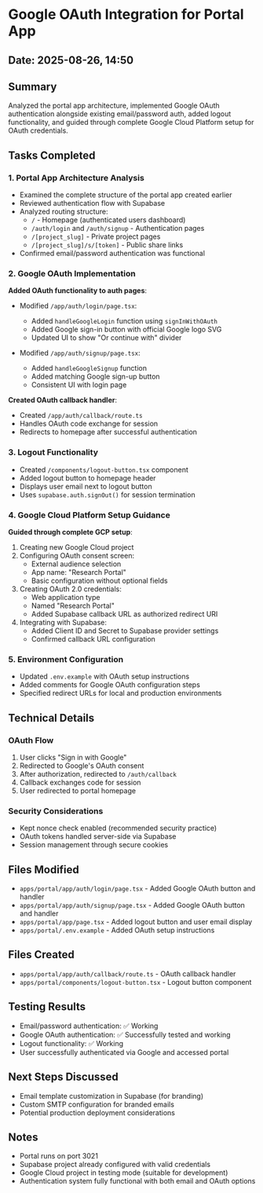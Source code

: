# Google OAuth Integration for Portal App

## Date: 2025-08-26, 14:50

## Summary
Analyzed the portal app architecture, implemented Google OAuth authentication alongside existing email/password auth, added logout functionality, and guided through complete Google Cloud Platform setup for OAuth credentials.

## Tasks Completed

### 1. Portal App Architecture Analysis
- Examined the complete structure of the portal app created earlier
- Reviewed authentication flow with Supabase
- Analyzed routing structure:
  - `/` - Homepage (authenticated users dashboard)
  - `/auth/login` and `/auth/signup` - Authentication pages
  - `/[project_slug]` - Private project pages
  - `/[project_slug]/s/[token]` - Public share links
- Confirmed email/password authentication was functional

### 2. Google OAuth Implementation

**Added OAuth functionality to auth pages**:
- Modified `/app/auth/login/page.tsx`:
  - Added `handleGoogleLogin` function using `signInWithOAuth`
  - Added Google sign-in button with official Google logo SVG
  - Updated UI to show "Or continue with" divider

- Modified `/app/auth/signup/page.tsx`:
  - Added `handleGoogleSignup` function
  - Added matching Google sign-up button
  - Consistent UI with login page

**Created OAuth callback handler**:
- Created `/app/auth/callback/route.ts`
- Handles OAuth code exchange for session
- Redirects to homepage after successful authentication

### 3. Logout Functionality
- Created `/components/logout-button.tsx` component
- Added logout button to homepage header
- Displays user email next to logout button
- Uses `supabase.auth.signOut()` for session termination

### 4. Google Cloud Platform Setup Guidance

**Guided through complete GCP setup**:
1. Creating new Google Cloud project
2. Configuring OAuth consent screen:
   - External audience selection
   - App name: "Research Portal"
   - Basic configuration without optional fields
3. Creating OAuth 2.0 credentials:
   - Web application type
   - Named "Research Portal"
   - Added Supabase callback URL as authorized redirect URI
4. Integrating with Supabase:
   - Added Client ID and Secret to Supabase provider settings
   - Confirmed callback URL configuration

### 5. Environment Configuration
- Updated `.env.example` with OAuth setup instructions
- Added comments for Google OAuth configuration steps
- Specified redirect URLs for local and production environments

## Technical Details

### OAuth Flow
1. User clicks "Sign in with Google"
2. Redirected to Google's OAuth consent
3. After authorization, redirected to `/auth/callback`
4. Callback exchanges code for session
5. User redirected to portal homepage

### Security Considerations
- Kept nonce check enabled (recommended security practice)
- OAuth tokens handled server-side via Supabase
- Session management through secure cookies

## Files Modified
- `apps/portal/app/auth/login/page.tsx` - Added Google OAuth button and handler
- `apps/portal/app/auth/signup/page.tsx` - Added Google OAuth button and handler  
- `apps/portal/app/page.tsx` - Added logout button and user email display
- `apps/portal/.env.example` - Added OAuth setup instructions

## Files Created
- `apps/portal/app/auth/callback/route.ts` - OAuth callback handler
- `apps/portal/components/logout-button.tsx` - Logout button component

## Testing Results
- Email/password authentication: ✅ Working
- Google OAuth authentication: ✅ Successfully tested and working
- Logout functionality: ✅ Working
- User successfully authenticated via Google and accessed portal

## Next Steps Discussed
- Email template customization in Supabase (for branding)
- Custom SMTP configuration for branded emails
- Potential production deployment considerations

## Notes
- Portal runs on port 3021
- Supabase project already configured with valid credentials
- Google Cloud project in testing mode (suitable for development)
- Authentication system fully functional with both email and OAuth options